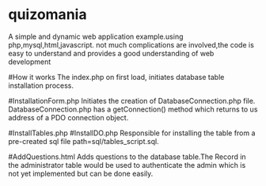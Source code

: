 # quizomania
A simple and dynamic web application example.using php,mysql,html,javascript. not much complications are involved,the code is easy to understand and provides a good understanding of web development


#How it works
The index.php on first load, initiates database table installation process. 


#InstallationForm.php 
Initiates the creation of DatabaseConnection.php file.<br>DatabaseConnection.php has a getConnection() method which returns to us address of a PDO connection object.

#InstallTables.php
#InstallDO.php
Responsible for installing the table from a pre-created sql file path=sql/tables_script.sql.

#AddQuestions.html
Adds questions to the database table.The Record in the administrator table would be used to authenticate the admin which is not yet implemented but can be done easily. 


